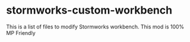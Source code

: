 # stormworks-custom-workbench
This is a list of files to modify Stormworks workbench. This mod is 100% MP Friendly
